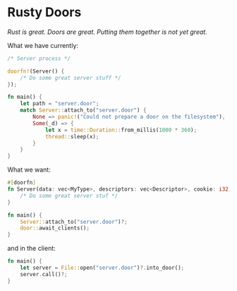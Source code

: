 # Rusty Doors
*Rust is great. Doors are great. Putting them together is not yet great.*


What we have currently:
```rust
/* Server process */

doorfn!(Server() {
	/* Do some great server stuff */
});

fn main() {
	let path = "server.door";
	match Server::attach_to("server.door") {
		None => panic!("Could not prepare a door on the filesystem"),
		Some(_d) => {
			let x = time::Duration::from_millis(1000 * 360);
			thread::sleep(x);
		}
	}
}
```

What we want:
```rust
#[doorfn]
fn Server(data: vec<MyType>, descriptors: vec<Descriptor>, cookie: i32) {
	/* Do some great server stuf */
}

fn main() {
	Server::attach_to("server.door")?;
	door::await_clients(); 
}
```

and in the client:
```rust
fn main() {
	let server = File::open("server.door")?.into_door();
	server.call()?;
}
```
